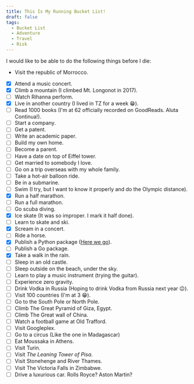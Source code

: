 ```yaml
---
title: This Is My Running Bucket List!
draft: false
tags:
  - Bucket List
  - Adventure
  - Travel
  - Risk
---
```


I would like to be able to do the following things before I die:

- Visit the republic of Morrocco.
- [x] Attend a music concert.
- [x] Climb a mountain (I climbed Mt. Longonot in 2017).
- [ ] Watch Rihanna perform.
- [x] Live in another country (I lived in TZ for a week :grin:).
- [ ] Read 1000 books (I'm at 62 officially recorded on GoodReads. Aluta Continua!).
- [ ] Start a company.
- [ ] Get a patent.
- [ ] Write an academic paper.
- [ ] Build my own home.
- [ ] Become a parent.
- [ ] Have a date on top of Eiffel tower.
- [ ] Get married to somebody I love.
- [ ] Go on a trip overseas with my whole family.
- [ ] Take a hot-air balloon ride.
- [ ] Be in a submarine.
- [ ] Swim (I try, but I want to know it properly and do the Olympic distance).
- [x] Run a half marathon.
- [ ] Run a full marathon.
- [ ] Go scuba diving.
- [x] Ice skate (It was so improper. I mark it half done).
- [ ] Learn to skate and ski.
- [x] Scream in a concert.
- [ ] Ride a horse.
- [x] Publish a Python package ([Here we go](https://aiompesa.readthedocs.org)).
- [ ] Publish a Go package.
- [x] Take a walk in the rain.
- [ ] Sleep in an old castle.
- [ ] Sleep outside on the beach, under the sky.
- [ ] Learn to play a music instrument (trying the guitar).
- [ ] Experience zero gravity.
- [ ] Drink Vodka in Russia (Hoping to drink Vodka from Russia next year :wink:).
- [ ] Visit 100 countries (I'm at 3 :grin:).
- [ ] Go to the South Pole or North Pole.
- [ ] Climb The Great Pyramid of Giza, Egypt.
- [ ] Climb The Great wall of China.
- [ ] Watch a football game at Old Trafford.
- [ ] Visit Googleplex.
- [ ] Go to a circus (Like the one in Madagascar)
- [ ] Eat Moussaka in Athens.
- [ ] Visit Turin.
- [ ] Visit _The Leaning Tower of Pisa_.
- [ ] Visit Stonehenge and River Thames.
- [ ] Visit The Victoria Falls in Zimbabwe.
- [ ] Drive a luxurious car. Rolls Royce? Aston Martin?
